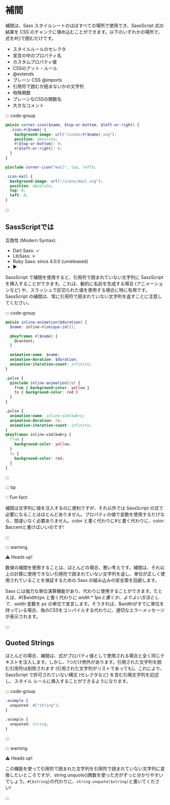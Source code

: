 # 補間

補間は、Sass スタイルシートのほぼすべての場所で使用でき、SassScript 式の結果を CSS のチャンクに埋め込むことができます。以下のいずれかの場所で、式を#{}で囲むだけです。

- スタイルルールのセレクタ
- 宣言の中のプロパティ名
- カスタムプロパティ値
- CSSのアット・ルール
- @extends
- プレーン CSS @imports
- 引用符で囲むか囲まないかの文字列
- 特殊関数
- プレーンなCSSの関数名
- 大きなコメント

::: code-group

```scss [SCSS]
@mixin corner-icon($name, $top-or-bottom, $left-or-right) {
  .icon-#{$name} {
    background-image: url("/icons/#{$name}.svg");
    position: absolute;
    #{$top-or-bottom}: 0;
    #{$left-or-right}: 0;
  }
}

@include corner-icon("mail", top, left);
```

```css [CSS]
.icon-mail {
  background-image: url("/icons/mail.svg");
  position: absolute;
  top: 0;
  left: 0;
}
```

:::


## SassScriptでは

互換性 (Modern Syntax):

- Dart Sass: ✓
- LibSass: ✗
- Ruby Sass: since 4.0.0 (unreleased)
- ▶

SassScript で補間を使用すると、引用符で囲まれていない文字列に SassScript を挿入することができます。これは、動的に名前を生成する場合 (アニメーションなど) や、スラッシュで区切られた値を使用する場合に特に有用です。SassScript の補間は、常に引用符で囲まれていない文字列を返すことに注意してください。

::: code-group

```scss [SCSS]
@mixin inline-animation($duration) {
  $name: inline-#{unique-id()};

  @keyframes #{$name} {
    @content;
  }

  animation-name: $name;
  animation-duration: $duration;
  animation-iteration-count: infinite;
}

.pulse {
  @include inline-animation(2s) {
    from { background-color: yellow }
    to { background-color: red }
  }
}
```

```css [CSS]
.pulse {
  animation-name: inline-u1mlkw6ry;
  animation-duration: 2s;
  animation-iteration-count: infinite;
}
@keyframes inline-u1mlkw6ry {
  from {
    background-color: yellow;
  }
  to {
    background-color: red;
  }
}
```

:::

::: tip

💡 Fun fact:

補間は文字列に値を注入するのに便利ですが、それ以外では SassScript の式で必要になることはほとんどありません。プロパティの値で変数を使用するだけなら、間違いなく必要ありません。color と書く代わりに#と書く代わりに、color: $accentと書けばいいのです!

:::

::: warning

⚠️ Heads up!

数値の補間を使用することは、ほとんどの場合、悪い考えです。補間は、それ以上の計算に使用できない引用符で囲まれていない文字列を返し、単位が正しく使用されていることを保証するための Sass の組み込みの安全策を回避します。

Sass には強力な単位演算機能があり、代わりに使用することができます。たとえば、#{$width}px と書く代わりに $width * 1px と書くか、よりよい方法として、$width 変数を px の単位で宣言します。そうすれば、$widthがすでに単位を持っている場合、偽のCSSをコンパイルする代わりに、適切なエラーメッセージが表示されます。

:::


## Quoted Strings

ほとんどの場合、補間は、式がプロパティ値として使用される場合と全く同じテキストを注入します。しかし、1つだけ例外があります。引用された文字列を囲む引用符は削除されます (引用された文字列がリストであっても)。これにより、SassScript で許可されていない構文 (セレクタなど) を含む引用文字列を記述し、スタイル ルールに挿入することができるようになります。

::: code-group

```scss
.example {
  unquoted: #{"string"};
}
```

```css
.example {
  unquoted: string;
}
```

:::

::: warning

⚠️ Heads up!

この機能を使って引用符で囲まれた文字列を引用符で囲まれていない文字列に変換したいところですが、string.unquote()関数を使った方がずっと分かりやすいでしょう。`#{$string}`の代わりに、`string.unquote($string)`と書いてください!

:::